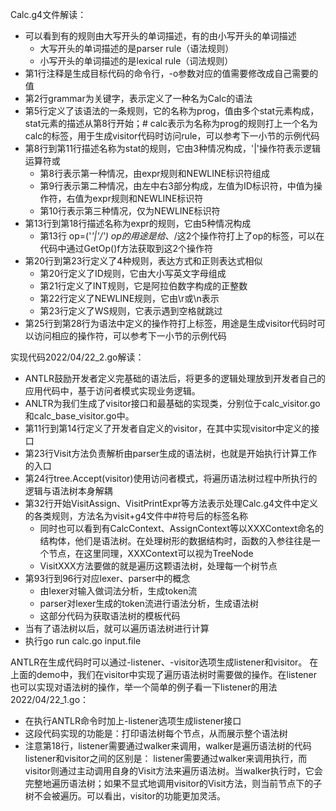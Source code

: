 Calc.g4文件解读：
- 可以看到有的规则由大写开头的单词描述，有的由小写开头的单词描述
    - 大写开头的单词描述的是parser rule（语法规则）
    - 小写开头的单词描述的是lexical rule（词法规则）
- 第1行注释是生成目标代码的命令行，-o参数对应的值需要修改成自己需要的值
- 第2行grammar为关键字，表示定义了一种名为Calc的语法
- 第5行定义了该语法的一条规则，它的名称为prog，值由多个stat元素构成，stat元素的描述从第8行开始；# calc表示为名称为prog的规则打上一个名为calc的标签，用于生成visitor代码时访问rule，可以参考下一小节的示例代码
- 第8行到第11行描述名称为stat的规则，它由3种情况构成，'|'操作符表示逻辑运算符或
    - 第8行表示第一种情况，由expr规则和NEWLINE标识符组成
    - 第9行表示第二种情况，由左中右3部分构成，左值为ID标识符，中值为操作符，右值为expr规则和NEWLINE标识符
    - 第10行表示第三种情况，仅为NEWLINE标识符
- 第13行到第18行描述名称为expr的规则，它由5种情况构成
    - 第13行 op=('*'|'/') op的用途是给*、/这2个操作符打上了op的标签，可以在代码中通过GetOp()f方法获取到这2个操作符
- 第20行到第23行定义了4种规则，表达方式和正则表达式相似
    - 第20行定义了ID规则，它由大小写英文字母组成
    - 第21行定义了INT规则，它是阿拉伯数字构成的正整数
    - 第22行定义了NEWLINE规则，它由\r或\n表示
    - 第23行定义了WS规则，它表示遇到空格就跳过
- 第25行到第28行为语法中定义的操作符打上标签，用途是生成visitor代码时可以访问相应的操作符，可以参考下一小节的示例代码

实现代码2022/04/22_2.go解读：
- ANTLR鼓励开发者定义完基础的语法后，将更多的逻辑处理放到开发者自己的应用代码中，基于访问者模式实现业务逻辑。
- ANLTR为我们生成了visitor接口和最基础的实现类，分别位于calc_visitor.go和calc_base_visitor.go中。
- 第11行到第14行定义了开发者自定义的visitor，在其中实现visitor中定义的接口
- 第23行Visit方法负责解析由parser生成的语法树，也就是开始执行计算工作的入口
- 第24行tree.Accept(visitor)使用访问者模式，将遍历语法树过程中所执行的逻辑与语法树本身解耦
- 第32行开始VisitAssign、VisitPrintExpr等方法表示处理Calc.g4文件中定义的各类规则，方法名为visit+g4文件中#符号后的标签名称
  - 同时也可以看到有CalcContext、AssignContext等以XXXContext命名的结构体，他们是语法树。在处理树形的数据结构时，函数的入参往往是一个节点，在这里同理，XXXContext可以视为TreeNode
  - VisitXXX方法要做的就是遍历这颗语法树，处理每一个树节点
- 第93行到96行对应lexer、parser中的概念
  - 由lexer对输入做词法分析，生成token流
  - parser对lexer生成的token流进行语法分析，生成语法树
  - 这部分代码为获取语法树的模板代码
- 当有了语法树以后，就可以遍历语法树进行计算
- 执行go run calc.go input.file

ANTLR在生成代码时可以通过-listener、-visitor选项生成listener和visitor。
在上面的demo中，我们在visitor中实现了遍历语法树时需要做的操作。在listener也可以实现对语法树的操作，举一个简单的例子看一下listener的用法2022/04/22_1.go：
- 在执行ANTLR命令时加上-listener选项生成listener接口
- 这段代码实现的功能是：打印语法树每个节点，从而展示整个语法树
- 注意第18行，listener需要通过walker来调用，walker是遍历语法树的代码
  listener和visitor之间的区别是：
  listener需要通过walker来调用执行，而visitor则通过主动调用自身的Visit方法来遍历语法树。当walker执行时，它会完整地遍历语法树；如果不显式地调用visitor的Visit方法，则当前节点下的子树不会被遍历。可以看出，visitor的功能更加灵活。